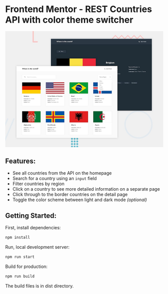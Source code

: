 # Frontend Mentor - REST Countries API with color theme switcher

![Design preview for the REST Countries API with color theme switcher coding challenge](./design/desktop-preview.jpg)

## Features:

- See all countries from the API on the homepage
- Search for a country using an `input` field
- Filter countries by region
- Click on a country to see more detailed information on a separate page
- Click through to the border countries on the detail page
- Toggle the color scheme between light and dark mode *(optional)*

## Getting Started:

First, install dependencies:
```bash
npm install
```

Run, local development server:
```bash
npm run start
```

Build for production:
```bash
npm run build
```

The build files is in dist directory.